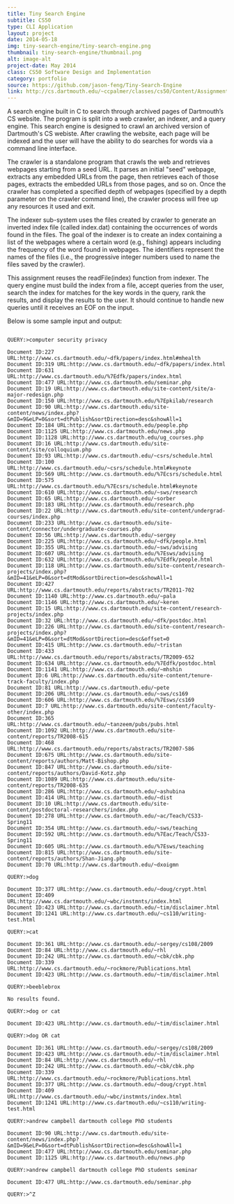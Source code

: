 ```yaml
---
title: Tiny Search Engine
subtitle: CS50
type: CLI Application
layout: project
date: 2014-05-18
img: tiny-search-engine/tiny-search-engine.png
thumbnail: tiny-search-engine/thumbnail.png
alt: image-alt
project-date: May 2014
class: CS50 Software Design and Implementation
category: portfolio
source: https://github.com/jason-feng/Tiny-Search-Engine
link: http://cs.dartmouth.edu/~ccpalmer/classes/cs50/Content/Assignments/Lab6-QueryEngine.html
---
```

A search engine built in C to search through archived pages of Dartmouth’s CS website. The program is split into a web crawler, an indexer, and a query engine. This search engine is designed to crawl an archived version of Dartmouth's CS webiste. After crawling the website, each page will be indexed and the user will have the ability to do searches for words via a command line interface.

The crawler is a standalone program that crawls the web and retrieves webpages starting from a seed URL. It parses an initial "seed" webpage, extracts any embedded URLs from the page, then retrieves each of those pages, extracts the embedded URLs from those pages, and so on. Once the crawler has completed a specified depth of webpages (specified by a depth parameter on the crawler command line), the crawler process will free up any resources it used and exit.

The indexer sub-system uses the files created by crawler to generate an inverted index file (called index.dat) containing the occurrences of words found in the files. The goal of the indexer is to create an index containing a list of the webpages where a certain word (e.g., fishing) appears including the frequency of the word found in webpages. The identifiers represent the names of the files (i.e., the progressive integer numbers used to name the files saved by the crawler).

This assignment reuses the readFile(index) function from indexer. The query engine must build the index from a file, accept queries from the user, search the index for matches for the key words in the query, rank the results, and display the results to the user. It should continue to handle new queries until it receives an EOF on the input.

Below is some sample input and output:

<pre><code>
QUERY:>computer security privacy

Document ID:227 URL:http://www.cs.dartmouth.edu/~dfk/papers/index.html#mhealth
Document ID:319 URL:http://www.cs.dartmouth.edu/~dfk/papers/index.html
Document ID:631 URL:http://www.cs.dartmouth.edu/%7Edfk/papers/index.html
Document ID:477 URL:http://www.cs.dartmouth.edu/seminar.php
Document ID:19 URL:http://www.cs.dartmouth.edu/site-content/site/a-major-redesign.php
Document ID:150 URL:http://www.cs.dartmouth.edu/%7Epkilab/research
Document ID:90 URL:http://www.cs.dartmouth.edu/site-content/news/index.php?&mID=9&eLP=0&sort=dtPublish&sortDirection=desc&showAll=1
Document ID:184 URL:http://www.cs.dartmouth.edu/people.php
Document ID:1125 URL:http://www.cs.dartmouth.edu/news.php
Document ID:1128 URL:http://www.cs.dartmouth.edu/ug_courses.php
Document ID:16 URL:http://www.cs.dartmouth.edu/site-content/site/colloquium.php
Document ID:93 URL:http://www.cs.dartmouth.edu/~csrs/schedule.html
Document ID:100 URL:http://www.cs.dartmouth.edu/~csrs/schedule.html#keynote
Document ID:569 URL:http://www.cs.dartmouth.edu/%7Ecsrs/schedule.html
Document ID:575 URL:http://www.cs.dartmouth.edu/%7Ecsrs/schedule.html#keynote
Document ID:610 URL:http://www.cs.dartmouth.edu/~sws/research
Document ID:65 URL:http://www.cs.dartmouth.edu/~sorber
Document ID:183 URL:http://www.cs.dartmouth.edu/research.php
Document ID:22 URL:http://www.cs.dartmouth.edu/site-content/undergrad-courses/index.php
Document ID:233 URL:http://www.cs.dartmouth.edu/site-content/connector/undergraduate-courses.php
Document ID:56 URL:http://www.cs.dartmouth.edu/~sergey
Document ID:225 URL:http://www.cs.dartmouth.edu/~dfk/people.html
Document ID:355 URL:http://www.cs.dartmouth.edu/~sws/advising
Document ID:607 URL:http://www.cs.dartmouth.edu/%7Esws/advising
Document ID:632 URL:http://www.cs.dartmouth.edu/%7Edfk/people.html
Document ID:118 URL:http://www.cs.dartmouth.edu/site-content/research-projects/index.php?&mID=41&eLP=0&sort=dtMod&sortDirection=desc&showAll=1
Document ID:427 URL:http://www.cs.dartmouth.edu/reports/abstracts/TR2011-702
Document ID:1140 URL:http://www.cs.dartmouth.edu/~pala
Document ID:1146 URL:http://www.cs.dartmouth.edu/~keren
Document ID:15 URL:http://www.cs.dartmouth.edu/site-content/research-projects/index.php
Document ID:32 URL:http://www.cs.dartmouth.edu/~dfk/postdoc.html
Document ID:226 URL:http://www.cs.dartmouth.edu/site-content/research-projects/index.php?&mID=41&eLP=0&sort=dtMod&sortDirection=desc&offset=0
Document ID:415 URL:http://www.cs.dartmouth.edu/~tristan
Document ID:433 URL:http://www.cs.dartmouth.edu/reports/abstracts/TR2009-652
Document ID:634 URL:http://www.cs.dartmouth.edu/%7Edfk/postdoc.html
Document ID:1141 URL:http://www.cs.dartmouth.edu/~mhshin
Document ID:6 URL:http://www.cs.dartmouth.edu/site-content/tenure-track-faculty/index.php
Document ID:81 URL:http://www.cs.dartmouth.edu/~pete
Document ID:206 URL:http://www.cs.dartmouth.edu/~sws/cs169
Document ID:606 URL:http://www.cs.dartmouth.edu/%7Esws/cs169
Document ID:7 URL:http://www.cs.dartmouth.edu/site-content/faculty-other/index.php
Document ID:365 URL:http://www.cs.dartmouth.edu/~tanzeem/pubs/pubs.html
Document ID:1092 URL:http://www.cs.dartmouth.edu/site-content/reports/TR2008-615
Document ID:468 URL:http://www.cs.dartmouth.edu/reports/abstracts/TR2007-586
Document ID:675 URL:http://www.cs.dartmouth.edu/site-content/reports/authors/Matt-Bishop.php
Document ID:847 URL:http://www.cs.dartmouth.edu/site-content/reports/authors/David-Kotz.php
Document ID:1089 URL:http://www.cs.dartmouth.edu/site-content/reports/TR2008-635
Document ID:286 URL:http://www.cs.dartmouth.edu/~ashubina
Document ID:414 URL:http://www.cs.dartmouth.edu/~dist
Document ID:10 URL:http://www.cs.dartmouth.edu/site-content/postdoctoral-researchers/index.php
Document ID:278 URL:http://www.cs.dartmouth.edu/~ac/Teach/CS33-Spring11
Document ID:354 URL:http://www.cs.dartmouth.edu/~sws/teaching
Document ID:592 URL:http://www.cs.dartmouth.edu/%7Eac/Teach/CS33-Spring11
Document ID:605 URL:http://www.cs.dartmouth.edu/%7Esws/teaching
Document ID:815 URL:http://www.cs.dartmouth.edu/site-content/reports/authors/Shan-Jiang.php
Document ID:70 URL:http://www.cs.dartmouth.edu/~dxoigmn

QUERY:>dog

Document ID:377 URL:http://www.cs.dartmouth.edu/~doug/crypt.html
Document ID:409 URL:http://www.cs.dartmouth.edu/~wbc/instmnts/index.html
Document ID:423 URL:http://www.cs.dartmouth.edu/~tim/disclaimer.html
Document ID:1241 URL:http://www.cs.dartmouth.edu/~cs110/writing-test.html

QUERY:>cat

Document ID:361 URL:http://www.cs.dartmouth.edu/~sergey/cs108/2009
Document ID:84 URL:http://www.cs.dartmouth.edu/~rhl
Document ID:242 URL:http://www.cs.dartmouth.edu/~cbk/cbk.php
Document ID:339 URL:http://www.cs.dartmouth.edu/~rockmore/Publications.html
Document ID:423 URL:http://www.cs.dartmouth.edu/~tim/disclaimer.html

QUERY:>beeblebrox

No results found.

QUERY:>dog or cat

Document ID:423 URL:http://www.cs.dartmouth.edu/~tim/disclaimer.html

QUERY:>dog OR cat

Document ID:361 URL:http://www.cs.dartmouth.edu/~sergey/cs108/2009
Document ID:423 URL:http://www.cs.dartmouth.edu/~tim/disclaimer.html
Document ID:84 URL:http://www.cs.dartmouth.edu/~rhl
Document ID:242 URL:http://www.cs.dartmouth.edu/~cbk/cbk.php
Document ID:339 URL:http://www.cs.dartmouth.edu/~rockmore/Publications.html
Document ID:377 URL:http://www.cs.dartmouth.edu/~doug/crypt.html
Document ID:409 URL:http://www.cs.dartmouth.edu/~wbc/instmnts/index.html
Document ID:1241 URL:http://www.cs.dartmouth.edu/~cs110/writing-test.html

QUERY:>andrew campbell dartmouth college PhD students

Document ID:90 URL:http://www.cs.dartmouth.edu/site-content/news/index.php?&mID=9&eLP=0&sort=dtPublish&sortDirection=desc&showAll=1
Document ID:477 URL:http://www.cs.dartmouth.edu/seminar.php
Document ID:1125 URL:http://www.cs.dartmouth.edu/news.php

QUERY:>andrew campbell dartmouth college PhD students seminar

Document ID:477 URL:http://www.cs.dartmouth.edu/seminar.php

QUERY:>^Z
</code></pre>
